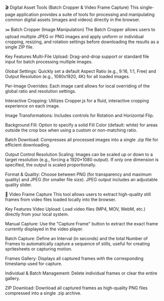 🎬 Digital Asset Tools (Batch Cropper & Video Frame Capture)
This single-page application provides a suite of tools for processing and manipulating common digital assets (images and videos) directly in the browser.

✂️ Batch Cropper (Image Manipulation)
The Batch Cropper allows users to upload multiple JPEG or PNG images and apply uniform or individual cropping, resizing, and rotation settings before downloading the results as a single ZIP file.

Key Features
Multi-File Upload: Drag-and-drop support or standard file input for batch processing multiple images.

Global Settings: Quickly set a default Aspect Ratio (e.g., 9:16, 1:1, Free) and Output Resolution (e.g., 1080x1920, 4K) for all loaded images.

Per-Image Overrides: Each image card allows for local overriding of the global ratio and resolution settings.

Interactive Cropping: Utilizes Cropper.js for a fluid, interactive cropping experience on each image.

Image Transformations: Includes controls for Rotation and Horizontal Flip.

Background Fill: Option to specify a solid Fill Color (default: white) for areas outside the crop box when using a custom or non-matching ratio.

Batch Download: Compresses all processed images into a single .zip file for efficient downloading.

Output Control
Resolution Scaling: Images can be scaled up or down to a target resolution (e.g., forcing a 1920×1080 output). If only one dimension is specified, the output is scaled proportionally.

Format & Quality: Choose between PNG (for transparency and maximum quality) and JPEG (for smaller file size). JPEG output includes an adjustable quality slider.

🎥 Video Frame Capture
This tool allows users to extract high-quality still frames from video files loaded locally into the browser.

Key Features
Video Upload: Load video files (MP4, MOV, WebM, etc.) directly from your local system.

Manual Capture: Use the "Capture Frame" button to extract the exact frame currently displayed in the video player.

Batch Capture: Define an Interval (in seconds) and the total Number of Frames to automatically capture a sequence of stills, useful for creating spritesheets or capturing motion.

Frames Gallery: Displays all captured frames with the corresponding timestamp used for capture.

Individual & Batch Management: Delete individual frames or clear the entire gallery.

ZIP Download: Download all captured frames as high-quality PNG files compressed into a single .zip archive.